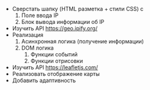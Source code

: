 - Сверстать шапку (HTML разметка + стили CSS) c
  1. Поле ввода IP
  2. Блок вывода информации об IP
- Изучить API https://geo.ipify.org/
- Реализация
  1. Асинхронная логика (получение информации)
  2. DOM логика
     1. Функции событий
     2. Функции отрисовки
- Изучить API https://leafletjs.com/
- Реализовать отображение карты
- Добавить адаптивность
